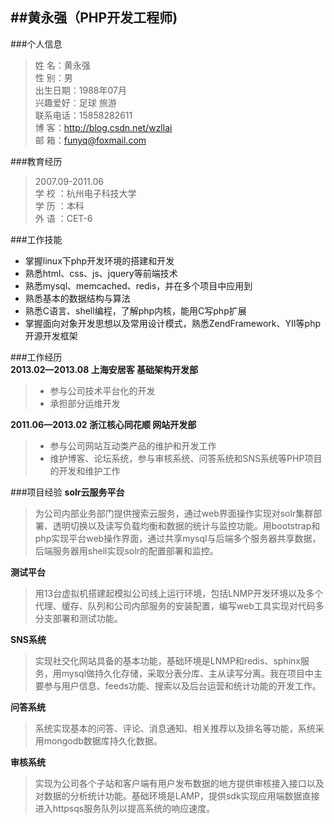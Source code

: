 ##黄永强（PHP开发工程师)
-----------------
###个人信息
>姓    名：黄永强  	
>性    别：男                     
>出生日期：1988年07月  
>兴趣爱好：足球 旅游  	                  	
>联系电话：15858282611  
>博    客：http://blog.csdn.net/wzllai  
>邮    箱：funyq@foxmail.com   

###教育经历
>2007.09-2011.06     
>学	校	：杭州电子科技大学  	
>学	历	：本科  
>外	语	：CET-6   

###工作技能
* 掌握linux下php开发环境的搭建和开发  
* 熟悉html、css、js、jquery等前端技术  
* 熟悉mysql、memcached、redis，并在多个项目中应用到  
* 熟悉基本的数据结构与算法  
* 熟悉C语言、shell编程，了解php内核，能用C写php扩展  
* 掌握面向对象开发思想以及常用设计模式，熟悉ZendFramework、YII等php开源开发框架  

###工作经历  
**2013.02—2013.08  上海安居客  基础架构开发部**
>* 参与公司技术平台化的开发  
>* 承担部分运维开发  

**2011.06—2013.02 浙江核心同花顺  网站开发部**
>* 参与公司网站互动类产品的维护和开发工作
>* 维护博客、论坛系统，参与审核系统、问答系统和SNS系统等PHP项目的开发和维护工作

###项目经验
**solr云服务平台**  
>为公司内部业务部门提供搜索云服务，通过web界面操作实现对solr集群部署、透明切换以及读写负载均衡和数据的统计与监控功能。用bootstrap和php实现平台web操作界面，通过共享mysql与后端多个服务器共享数据，后端服务器用shell实现solr的配置部署和监控。  

**测试平台**  
>用13台虚拟机搭建起模拟公司线上运行环境，包括LNMP开发环境以及多个代理、缓存、队列和公司内部服务的安装配置，编写web工具实现对代码多分支部署和测试功能。  

**SNS系统**
>实现社交化网站具备的基本功能，基础环境是LNMP和redis、sphinx服务，用mysql做持久化存储，采取分表分库、主从读写分离。我在项目中主要参与用户信息、feeds功能、搜索以及后台运营和统计功能的开发工作。  

**问答系统**
>系统实现基本的问答、评论、消息通知、相关推荐以及排名等功能，系统采用mongodb数据库持久化数据。  

**审核系统**
>实现为公司各个子站和客户端有用户发布数据的地方提供审核接入接口以及对数据的分析统计功能。基础环境是LAMP，提供sdk实现应用端数据直接进入httpsqs服务队列以提高系统的响应速度。
